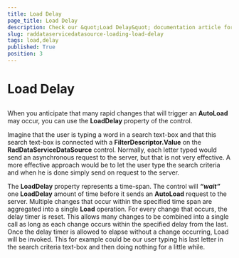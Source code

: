 ```yaml
---
title: Load Delay
page_title: Load Delay
description: Check our &quot;Load Delay&quot; documentation article for the RadDataServiceDataSource {{ site.framework_name }} control.
slug: raddataservicedatasource-loading-load-delay
tags: load,delay
published: True
position: 3
---
```


# Load Delay



## 

When you anticipate that many rapid changes that will trigger an __AutoLoad__ may occur, you can use the __LoadDelay__ property of the control. 

Imagine that the user is typing a word in a search text-box and that this search text-box is connected with a __FilterDescriptor.Value__ on the __RadDataServiceDataSource__ control. Normally, each letter typed would send an asynchronous request to the server, but that is not very effective. A more effective approach would be to let the user type the search criteria and when he is done simply send on request to the server. 

The __LoadDelay__ property represents a time-span. The control will ___“wait”___ one __LoadDelay__ amount of time before it sends an __AutoLoad__ request to the server. Multiple changes that occur within the specified time span are aggregated into a single __Load__ operation. For every change that occurs, the delay timer is reset. This allows many changes to be combined into a single call as long as each change occurs within the specified delay from the last. Once the delay timer is allowed to elapse without a change occurring, Load will be invoked. This for example could be our user typing his last letter in the search criteria text-box and then doing nothing for a little while. 
